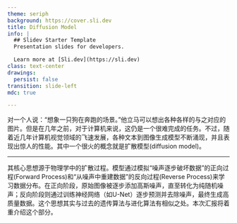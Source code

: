 ```yaml
---
theme: seriph
background: https://cover.sli.dev
title: Diffusion Model
info: |
  ## Slidev Starter Template
  Presentation slides for developers.

  Learn more at [Sli.dev](https://sli.dev)
class: text-center
drawings:
  persist: false
transition: slide-left
mdc: true

---
```


对一个人说：“想象一只狗在奔跑的场景。”他立马可以想出各种各样的与之对应的图片。但是在几年之前，对于计算机来说，这仍是一个很难完成的任务。不过，随着近几年计算机视觉领域的飞速发展，各种文本到图像生成模型不断涌现，并且表现出惊人的性能。其中一个很火的概念就是扩散模型(diffusion model)。

---

其核心思想源于物理学中的扩散过程。模型通过模拟“噪声逐步破坏数据”的正向过程(Forward Process)和“从噪声中重建数据”的反向过程(Reverse Process)来学习数据分布。在正向阶段，原始图像被逐步添加高斯噪声，直至转化为纯随机噪声；反向阶段则通过训练神经网络（如U-Net）逐步预测并去除噪声，最终生成高质量数据。这个思想其实与过去的遗传算法与进化算法有相似之处。本次汇报将着重介绍这个部分。